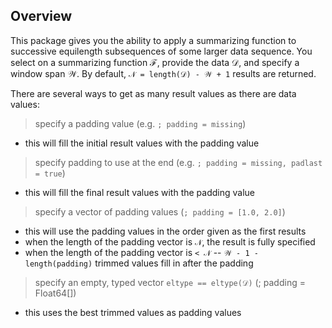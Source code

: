 ## Overview

This package gives you the ability to apply a summarizing function to successive equilength subsequences of some larger data sequence.
You select on a summarizing function ℱ, provide the data 𝒟, and specify a window span 𝒲.  By default, `𝒩 = length(𝒟) - 𝒲 + 1` results are returned.

There are several ways to get as many result values as there are data values:

> specify a padding value (e.g. `; padding = missing`)
  - this will fill the initial result values with the padding value

> specify padding to use at the end (e.g. `; padding = missing, padlast = true`)
  - this will fill the final result values with the padding value

> specify a vector of padding values (`; padding = [1.0, 2.0]`)
  - this will use the padding values in the order given as the first results
  - when the length of the padding vector is `𝒩`, the result is fully specified
  - when the length of the padding vector is `< 𝒩`
     -- `𝒲 - 1 - length(padding)` trimmed values fill in after the padding

> specify an empty, typed vector `eltype == eltype(𝒟)` (; padding = Float64[])
  - this uses the best trimmed values as padding values

